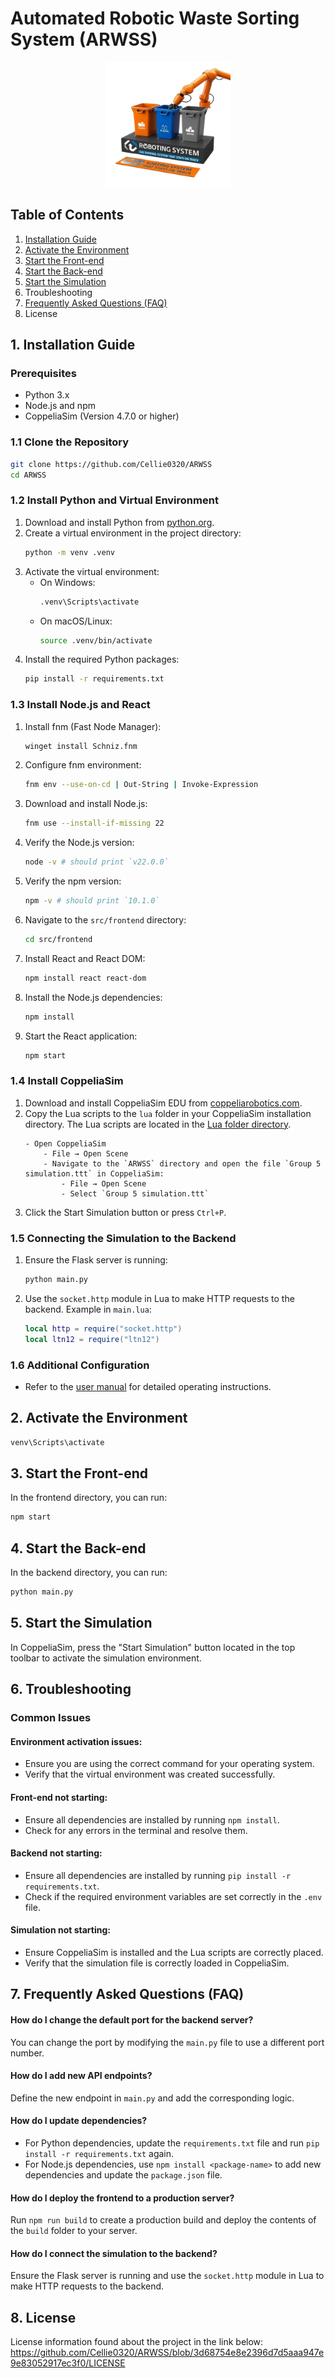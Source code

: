 # Automated Robotic Waste Sorting System (ARWSS) 
<p align="center">
  <img src="./PRJ371-Main-main/ARWSS/src/frontend/src/ARWSS_Logo.webp" alt="ARWSS Logo" width="200">
</p>


## Table of Contents
1. [Installation Guide](#1-installation-guide)
2. [Activate the Environment](#2-activate-the-environment)
3. [Start the Front-end](#3-start-the-front-end)
4. [Start the Back-end](#4-start-the-back-end)
5. [Start the Simulation](#5-start-the-simulation)
6. Troubleshooting
7. [Frequently Asked Questions (FAQ)](#7-frequently-asked-questions-faq)
8. License

## 1. Installation Guide

### Prerequisites
- Python 3.x
- Node.js and npm
- CoppeliaSim (Version 4.7.0 or higher)

### 1.1 Clone the Repository
```sh
git clone https://github.com/Cellie0320/ARWSS
cd ARWSS
```

### 1.2 Install Python and Virtual Environment
1. Download and install Python from [python.org](https://www.python.org/downloads/).
2. Create a virtual environment in the project directory:
    ```sh
    python -m venv .venv
    ```
3. Activate the virtual environment:
    - On Windows:
        ```sh
        .venv\Scripts\activate
        ```
    - On macOS/Linux:
        ```sh
        source .venv/bin/activate
        ```
4. Install the required Python packages:
    ```sh
    pip install -r requirements.txt
    ```

### 1.3 Install Node.js and React
1. Install fnm (Fast Node Manager):
    ```sh
    winget install Schniz.fnm
    ```
2. Configure fnm environment:
    ```sh
    fnm env --use-on-cd | Out-String | Invoke-Expression
    ```
3. Download and install Node.js:
    ```sh
    fnm use --install-if-missing 22
    ```
4. Verify the Node.js version:
    ```sh
    node -v # should print `v22.0.0`
    ```
5. Verify the npm version:
    ```sh
    npm -v # should print `10.1.0`
    ```
6. Navigate to the `src/frontend` directory:
    ```sh
    cd src/frontend
    ```
7. Install React and React DOM:
    ```sh
    npm install react react-dom
    ```
8. Install the Node.js dependencies:
    ```sh
    npm install
    ```
9. Start the React application:
    ```sh
    npm start
    ```

### 1.4 Install CoppeliaSim
1. Download and install CoppeliaSim EDU from [coppeliarobotics.com](https://www.coppeliarobotics.com/downloads).
2. Copy the Lua scripts to the `lua` folder in your CoppeliaSim installation directory. The Lua scripts are located in the [Lua folder directory](./PRJ371-Main-main/ARWSS/Lua).
    ```
    - Open CoppeliaSim
        - File → Open Scene
        - Navigate to the `ARWSS` directory and open the file `Group 5 simulation.ttt` in CoppeliaSim:
            - File → Open Scene
            - Select `Group 5 simulation.ttt`
3. Click the Start Simulation button or press `Ctrl+P`.

### 1.5 Connecting the Simulation to the Backend
1. Ensure the Flask server is running:
    ```sh
    python main.py
    ```
2. Use the `socket.http` module in Lua to make HTTP requests to the backend. Example in `main.lua`:
    ```lua
    local http = require("socket.http")
    local ltn12 = require("ltn12")
    ```

### 1.6 Additional Configuration
- Refer to the [user manual](./PRJ371-Main-main/ARWSS/docs/user_manual/user_manual.md) for detailed operating instructions.

## 2. Activate the Environment
```sh
venv\Scripts\activate
```

## 3. Start the Front-end
In the frontend directory, you can run:
```sh
npm start
```

## 4. Start the Back-end
In the backend directory, you can run:
```sh
python main.py
```

## 5. Start the Simulation
In CoppeliaSim, press the "Start Simulation" button located in the top toolbar to activate the simulation environment.

## 6. Troubleshooting

### Common Issues

#### Environment activation issues:
- Ensure you are using the correct command for your operating system.
- Verify that the virtual environment was created successfully.

#### Front-end not starting:
- Ensure all dependencies are installed by running `npm install`.
- Check for any errors in the terminal and resolve them.

#### Backend not starting:
- Ensure all dependencies are installed by running `pip install -r requirements.txt`.
- Check if the required environment variables are set correctly in the `.env` file.

#### Simulation not starting:
- Ensure CoppeliaSim is installed and the Lua scripts are correctly placed.
- Verify that the simulation file is correctly loaded in CoppeliaSim.

## 7. Frequently Asked Questions (FAQ)

#### How do I change the default port for the backend server?
You can change the port by modifying the `main.py` file to use a different port number.

#### How do I add new API endpoints?
Define the new endpoint in `main.py` and add the corresponding logic.

#### How do I update dependencies?
- For Python dependencies, update the `requirements.txt` file and run `pip install -r requirements.txt` again.
- For Node.js dependencies, use `npm install <package-name>` to add new dependencies and update the `package.json` file.

#### How do I deploy the frontend to a production server?
Run `npm run build` to create a production build and deploy the contents of the `build` folder to your server.

#### How do I connect the simulation to the backend?
Ensure the Flask server is running and use the `socket.http` module in Lua to make HTTP requests to the backend.

## 8. License
License information found about the project in the link below:
https://github.com/Cellie0320/ARWSS/blob/3d68754e8e2396d7d5aaa947e9e83052917ec3f0/LICENSE